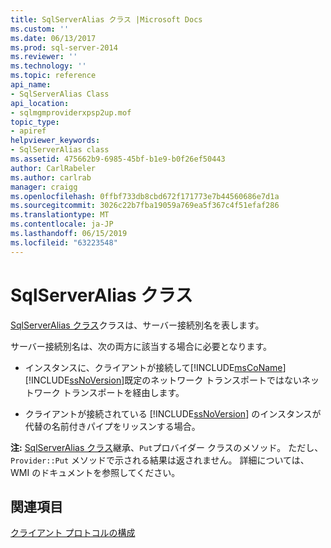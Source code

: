 ```yaml
---
title: SqlServerAlias クラス |Microsoft Docs
ms.custom: ''
ms.date: 06/13/2017
ms.prod: sql-server-2014
ms.reviewer: ''
ms.technology: ''
ms.topic: reference
api_name:
- SqlServerAlias Class
api_location:
- sqlmgmproviderxpsp2up.mof
topic_type:
- apiref
helpviewer_keywords:
- SqlServerAlias class
ms.assetid: 475662b9-6985-45bf-b1e9-b0f26ef50443
author: CarlRabeler
ms.author: carlrab
manager: craigg
ms.openlocfilehash: 0ffbf733db8cbd672f171773e7b44560686e7d1a
ms.sourcegitcommit: 3026c22b7fba19059a769ea5f367c4f51efaf286
ms.translationtype: MT
ms.contentlocale: ja-JP
ms.lasthandoff: 06/15/2019
ms.locfileid: "63223548"
---
```

# <a name="sqlserveralias-class"></a>SqlServerAlias クラス
  [SqlServerAlias クラス](sqlserveralias-class.md)クラスは、サーバー接続別名を表します。  
  
 サーバー接続別名は、次の両方に該当する場合に必要となります。  
  
-   インスタンスに、クライアントが接続して[!INCLUDE[msCoName](../../../includes/msconame-md.md)][!INCLUDE[ssNoVersion](../../../includes/ssnoversion-md.md)]既定のネットワーク トランスポートではないネットワーク トランスポートを経由します。  
  
-   クライアントが接続されている [!INCLUDE[ssNoVersion](../../../includes/ssnoversion-md.md)] のインスタンスが代替の名前付きパイプをリッスンする場合。  
  
 **注:** [SqlServerAlias クラス](sqlserveralias-class.md)継承、`Put`プロバイダー クラスのメソッド。 ただし、`Provider::Put` メソッドで示される結果は返されません。 詳細については、WMI のドキュメントを参照してください。  
  
## <a name="see-also"></a>関連項目  
 [クライアント プロトコルの構成](https://technet.microsoft.com/library/ms181035.aspx)  
  
  
